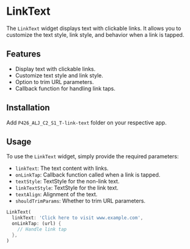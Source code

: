 # LinkText

The `LinkText` widget displays text with clickable links. It allows you to customize the text style, link style, and behavior when a link is tapped.

## Features

- Display text with clickable links.
- Customize text style and link style.
- Option to trim URL parameters.
- Callback function for handling link taps.

## Installation

Add `P426_ALJ_C2_S1_T-link-text` folder on your respective app.




## Usage
To use the `LinkText` widget, simply provide the required parameters:
- `linkText`: The text content with links.
- `onLinkTap`: Callback function called when a link is tapped.
- `textStyle`: TextStyle for the non-link text.
- `linkTextStyle`: TextStyle for the link text.
- `textAlign`: Alignment of the text.
- `shouldTrimParams`: Whether to trim URL parameters.

<?code-excerpt "readme_excerpts.dart (Write)"?>
```dart
LinkText(
  linkText: 'Click here to visit www.example.com',
  onLinkTap: (url) {
    // Handle link tap
  },
)
```
